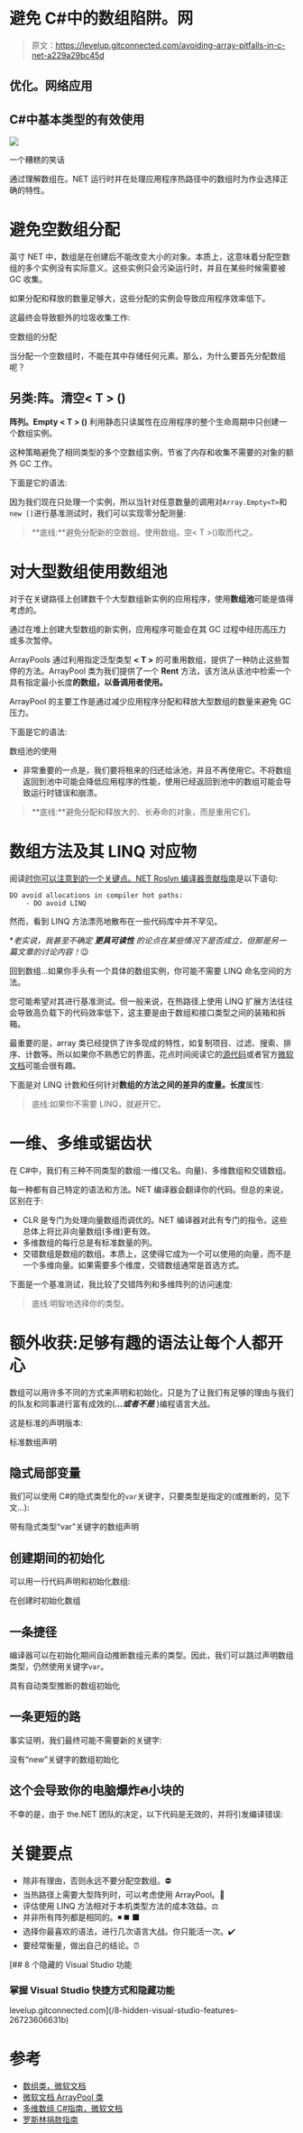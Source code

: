 # 避免 C#中的数组陷阱。网

> 原文：<https://levelup.gitconnected.com/avoiding-array-pitfalls-in-c-net-a229a29bc45d>

## 优化。网络应用

## C#中基本类型的有效使用

![](img/e62f5fae32dfdebc16dbe77f56011804.png)

一个糟糕的笑话

通过理解数组在。NET 运行时并在处理应用程序热路径中的数组时为作业选择正确的特性。

# 避免空数组分配

英寸 NET 中，数组是在创建后不能改变大小的对象。本质上，这意味着分配空数组的多个实例没有实际意义。这些实例只会污染运行时，并且在某些时候需要被 GC 收集。

如果分配和释放的数量足够大，这些分配的实例会导致应用程序效率低下。

这最终会导致额外的垃圾收集工作:

空数组的分配

当分配一个空数组时，不能在其中存储任何元素。那么，为什么要首先分配数组呢？

## **另类:阵。清空< T > ()**

**阵列。Empty < T > ()** 利用静态只读属性在应用程序的整个生命周期中只创建一个数组实例。

这种策略避免了相同类型的多个空数组实例，节省了内存和收集不需要的对象的额外 GC 工作。

下面是它的语法:

因为我们现在只处理一个实例，所以当针对任意数量的调用对`Array.Empty<T>`和`new []`进行基准测试时，我们可以实现零分配测量:

> **底线:**避免分配新的空数组。使用数组。空< T >()取而代之。

# 对大型数组使用数组池

对于在关键路径上创建数千个大型数组新实例的应用程序，使用**数组池**可能是值得考虑的。

通过在堆上创建大型数组的新实例，应用程序可能会在其 GC 过程中经历高压力或多次暂停。

ArrayPools 通过利用指定泛型类型 **< T >** 的可重用数组，提供了一种防止这些暂停的方法。ArrayPool 类为我们提供了一个 **Rent** 方法，该方法从该池中检索一个具有指定最小长度**的数组，以备调用者使用。**

ArrayPool 的主要工作是通过减少应用程序分配和释放大型数组的数量来避免 GC 压力。

下面是它的语法:

数组池的使用

*   非常重要的一点是，我们要将租来的归还给泳池，并且不再使用它。不将数组返回到池中可能会降低应用程序的性能，使用已经返回到池中的数组可能会导致运行时错误和崩溃。

> **底线:**避免分配和释放大的、长寿命的对象，而是重用它们。

# 数组方法及其 LINQ 对应物

阅读[时你可以注意到的一个关键点。NET Roslyn 编译器贡献指南](https://github.com/dotnet/roslyn/blob/main/CONTRIBUTING.md)是以下语句:

```
DO avoid allocations in compiler hot paths:
    - DO avoid LINQ
```

然而，看到 LINQ 方法漂亮地散布在一些代码库中并不罕见。

**老实说，我甚至不确定* ***更具可读性*** *的论点在某些情况下是否成立，但那是另一篇文章的讨论内容！*😉

回到数组…如果你手头有一个具体的数组实例，你可能不需要 LINQ 命名空间的方法。

您可能希望对其进行基准测试。但一般来说，在热路径上使用 LINQ 扩展方法往往会导致高负载下的代码效率低下，这主要是由于数组和接口类型之间的装箱和拆箱。

最重要的是，array 类已经提供了许多现成的特性，如复制项目、过滤、搜索、排序、计数等。所以如果你不熟悉它的界面，花点时间阅读它的[源代码](https://referencesource.microsoft.com/#mscorlib/system/array.cs)或者官方[微软文档](https://docs.microsoft.com/en-us/dotnet/api/system.array?view=net-5.0)可能会很有趣。

下面是对 LINQ 计数和任何针对**数组的方法之间的差异的度量。长度**属性:

> 底线:如果你不需要 LINQ，就避开它。

# 一维、多维或锯齿状

在 C#中，我们有三种不同类型的数组:一维(又名。向量)、多维数组和交错数组。

每一种都有自己特定的语法和方法。NET 编译器会翻译你的代码。但总的来说，区别在于:

*   CLR 是专门为处理向量数组而调优的。NET 编译器对此有专门的指令。这些总体上将比非向量数组(多维)更有效。
*   多维数组的每行总是有标准数量的列。
*   交错数组是数组的数组。本质上，这使得它成为一个可以使用的向量，而不是一个多维向量。如果需要多个维度，交错数组通常是首选方式。

下面是一个基准测试，我比较了交错阵列和多维阵列的访问速度:

> 底线:明智地选择你的类型。

# 额外收获:足够有趣的语法让每个人都开心

数组可以用许多不同的方式来声明和初始化，只是为了让我们有足够的理由与我们的队友和同事进行富有成效的(***…或者不是*** )编程语言大战。

这是标准的声明版本:

标准数组声明

## 隐式局部变量

我们可以使用 C#的隐式类型化的`var`关键字，只要类型是指定的(或推断的，见下文…):

带有隐式类型“var”关键字的数组声明

## 创建期间的初始化

可以用一行代码声明和初始化数组:

在创建时初始化数组

## 一条捷径

编译器可以在初始化期间自动推断数组元素的类型。因此，我们可以跳过声明数组类型，仍然使用关键字`var`。

具有自动类型推断的数组初始化

## 一条更短的路

事实证明，我们最终可能不需要新的关键字:

没有“new”关键字的数组初始化

## 这个会导致你的电脑爆炸🔥小块的

不幸的是，由于 the.NET 团队的决定，以下代码是无效的，并将引发编译错误:

# 关键要点

*   除非有理由，否则永远不要分配空数组。⛔
*   当热路径上需要大型阵列时，可以考虑使用 ArrayPool。🚀
*   评估使用 LINQ 方法相对于本机类型方法的成本效益。⚖️
*   并非所有阵列都是相同的。◾️ ◼️ ⬛️
*   选择你最喜欢的语法，进行几次语言大战。你只能活一次。✔️
*   要经常衡量，做出自己的结论。⏰

[](/8-hidden-visual-studio-features-26723606631b) [## 8 个隐藏的 Visual Studio 功能

### 掌握 Visual Studio 快捷方式和隐藏功能

levelup.gitconnected.com](/8-hidden-visual-studio-features-26723606631b) 

# 参考

*   [数组类，微软文档](https://docs.microsoft.com/en-us/dotnet/api/system.array?view=net-5.0)
*   [微软文档 ArrayPool 类](https://docs.microsoft.com/en-us/dotnet/api/system.buffers.arraypool-1?view=net-5.0)
*   [多维数组 C#指南，微软文档](https://docs.microsoft.com/en-us/dotnet/csharp/programming-guide/arrays/multidimensional-arrays)
*   [罗斯林捐款指南](https://github.com/dotnet/roslyn/blob/main/CONTRIBUTING.md)